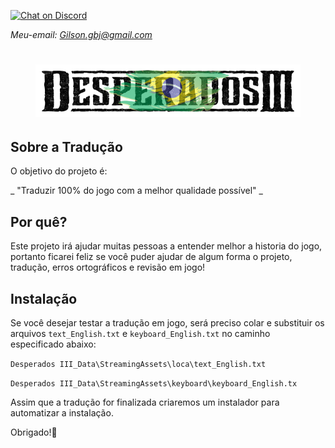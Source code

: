 [![Chat on Discord](https://camo.githubusercontent.com/b4175720ede4f2621aa066ffbabb70ae30044679/68747470733a2f2f696d672e736869656c64732e696f2f62616467652f636861742d446973636f72642d627269676874677265656e2e737667)](https://discord.gg/HESMuU2)

*Meu-email: Gilson.gbj@gmail.com*

<h1 align="center"><figure>
  <img src="DesperadosIII.png">
</figure></h1>


## Sobre a Tradução

O objetivo do projeto é:

_ "Traduzir 100% do jogo com a melhor qualidade possível" _

## Por quê?

Este projeto irá ajudar muitas pessoas a entender melhor a historia do jogo, portanto ficarei feliz se você puder ajudar de algum forma o projeto, tradução, erros ortográficos e revisão em jogo!

## Instalação

Se você desejar testar a tradução em jogo, será preciso colar e substituir os arquivos ```text_English.txt``` e ```keyboard_English.txt``` no caminho especificado abaixo:

```Desperados III_Data\StreamingAssets\loca\text_English.txt```

```Desperados III_Data\StreamingAssets\keyboard\keyboard_English.tx```

Assim que a tradução for finalizada criaremos um instalador para automatizar a instalação.

Obrigado!:wave:
